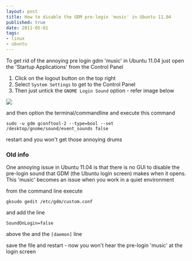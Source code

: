 ```yaml
--- 
layout: post
title: How to disable the GDM pre-login 'music' in Ubuntu 11.04
published: true
date: 2011-05-01
tags: 
- linux
- ubuntu
---
```

To get rid of the annoying pre login gdm 'music' in Ubuntu 11.04 just open the 'Startup Applications' from the Control Panel

1. Click on the logout button on the top right
1. Select `System Settings` to get to the Control Panel
2. Then just untick the `GNOME Login Sound` option - refer image below

![](http://i.minus.com/j1pasxOY97u1Z.jpg)

and then option the terminal/commandline and execute this command

    sudo -u gdm gconftool-2 --type=bool --set /desktop/gnome/sound/event_sounds false

restart and you won't get those annoying drums


### Old info

One annoying issue in Ubuntu 11.04 is that there is no GUI to disable the pre-login sound 
that GDM (the Ubuntu login screen) makes when it opens. 
This 'music' becomes an issue when you work in a quiet environment

from the command line execute


    gksudo gedit /etc/gdm/custom.conf


and add the line

    SoundOnLogin=false

above the and the `[daemon]` line

save the file and restart - now you won't hear the pre-login 'music' at the login screen
